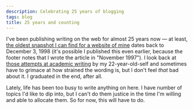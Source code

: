 ```yaml
---
description: Celebrating 25 years of blogging
tags: blog
title: 25 years and counting
---
```


I've been publishing writing on the web for almost 25 years now — at least, [the oldest snapshot I can find for a website of mine](https://web.archive.org/web/19981203033112/http://ghurrell.mtx.net:80/docs/gissing.html) dates back to December 3, 1998 (it's possible I published this even earlier, because the footer notes that I wrote the article in "November 1997"). I look back at [those attempts at academic writing](https://web.archive.org/web/*/http://ghurrell.mtx.net/*) by my 22-year-old-self and sometimes have to grimace at how strained the wording is, but I don't feel _that_ bad about it. I graduated in the end, after all.

Lately, life has been too busy to write anything on here. I have number of topics I'd like to dip into, but I can't do them justice in the time I'm willing and able to allocate them. So for now, this will have to do.
